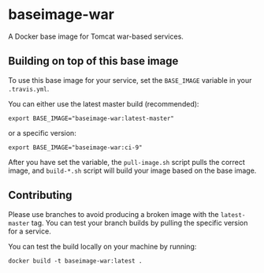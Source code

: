 # baseimage-war

A Docker base image for Tomcat war-based services.

## Building on top of this base image

To use this base image for your service, set the `BASE_IMAGE` variable in your `.travis.yml`.

You can either use the latest master build (recommended):

    export BASE_IMAGE="baseimage-war:latest-master"

or a specific version:

    export BASE_IMAGE="baseimage-war:ci-9"

After you have set the variable, the `pull-image.sh` script pulls the correct image, and `build-*.sh` script will build your image based on the base image.

## Contributing

Please use branches to avoid producing a broken image with the `latest-master` tag. You can test your branch builds by pulling the specific version for a service.

You can test the build locally on your machine by running:

    docker build -t baseimage-war:latest .
